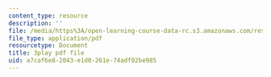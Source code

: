 ```yaml
---
content_type: resource
description: ''
file: /media/https%3A/open-learning-course-data-rc.s3.amazonaws.com/res-3-003-learn-to-build-your-own-videogame-with-the-unity-game-engine-and-microsoft-kinect-january-iap-2017/a7caf6e82043e1d0261e74adf02be985_GUgYT7GxUGA.pdf
file_type: application/pdf
resourcetype: Document
title: 3play pdf file
uid: a7caf6e8-2043-e1d0-261e-74adf02be985
---
```

